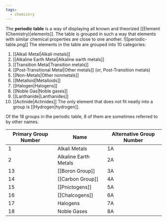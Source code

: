 ```yaml
---
tags:
  - chemistry
---
```

The **periodic table** is a way of displaying all known and theorized [[Element (Chemistry)|elements]]. The table is grouped in such a way that elements with similar chemical properties are close to one another.
![[periodic-table.png]]
The elements in the table are grouped into 10 categories:
1. [[Alkali Metal|Alkali metals]]
2. [[Alkaline Earth Metal|Alkaline earth metals]]
3. [[Transition Metal|Transition metals]]
4. [[Post-Transitional Metal|Other metals]] (or, Post-Transition metals)
5. [[Non-Metals|Other nonmetals]]
6. [[Metalloid|Metalloids]]
7. [[Halogen|Halogens]]
8. [[Noble Gas|Noble gases]]
9. [[Lanthanide|Lanthanides]]
10. [[Actinide|Actinides]]
The only element that does not fit neatly into a group is [[Hydrogen|hydrogen]].

Of the 18 groups in the periodic table, 8 of them are sometimes referred to by other names. 

| Primary Group Number | Name                  | Alternative Group Number |
| -------------------- | --------------------- | ------------------------ |
| 1                    | Alkali Metals         | 1A                       |
| 2                    | Alkaline Earth Metals | 2A                       |
| 13                   | [[Boron Group]]       | 3A                       |
| 14                   | [[Carbon Group]]      | 4A                       |
| 15                   | [[Pnictogens]]        | 5A                       |
| 16                   | [[Chalcogens]]        | 6A                       |
| 17                   | Halogens              | 7A                       |
| 18                   | Noble Gases           | 8A                       |